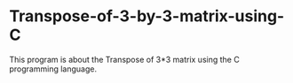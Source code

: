 # Transpose-of-3-by-3-matrix-using-C
This program is about the Transpose of 3*3 matrix using the C programming language.
